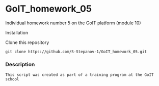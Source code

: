 # GoIT_homework_05
Individual homework number 5 on the GoIT platform (module 10)


Installation

Clone this repository
```
git clone https://github.com/S-Stepanov-1/GoIT_homework_05.git
```

### Description

`This script was created as part of a training program at the GoIT school`
